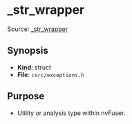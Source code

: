 # _str_wrapper

Source: [_str_wrapper](../../../csrc/exceptions.h)

## Synopsis
- **Kind**: struct
- **File**: `csrc/exceptions.h`

## Purpose
- Utility or analysis type within nvFuser.
